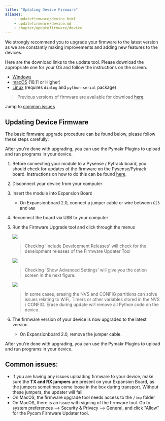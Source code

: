 ```yaml
---
title: "Updating Device Firmware"
aliases:
    - updatefirmware/device.html
    - updatefirmware/device.md
    - chapter/updatefirmware/device
---
```


We strongly recommend you to upgrade your firmware to the latest version as we are constantly making improvements and adding new features to the devices.

Here are the download links to the update tool. Please download the appropriate one for your OS and follow the instructions on the screen.

* [Windows](https://software.pycom.io/findupgrade?product=pycom-firmware-updater&type=all&platform=win32&redirect=true)
* [macOS](https://software.pycom.io/findupgrade?product=pycom-firmware-updater&type=all&platform=macos&redirect=true) (10.11 or Higher)
* [Linux](https://software.pycom.io/findupgrade?product=pycom-firmware-updater&type=all&platform=unix&redirect=true) (requires `dialog` and `python-serial` package)

>Previous versions of firmware are available for download [here](/advance/downgrade).

Jump to [common issues](#common-issues)
## Updating Device Firmware

The basic firmware upgrade procedure can be found below, please follow these steps carefully:

After you're done with upgrading, you can use the Pymakr Plugins to upload and run programs in your device.

1. Before connecting your module to a Pysense / Pytrack board, you should check for updates of the firmware on the Pysense/Pytrack board. Instructions on how to do this can be found [here](/updatefirmware/expansionboard/).
2. Disconnect your device from your computer
3. Insert the module into Expansion Board
    * On Expansionboard 2.0, connect a jumper cable or wire between `G23` and `GND`
4. Reconnect the board via USB to your computer
5. Run the Firmware Upgrade tool and click through the menus

    ![](/gitbook/assets/firmware_update-0.png)
    > Checking 'Include Development Releases' will check for the development releases of the Firmware Updater Tool


    ![](/gitbook/assets/firmware_update-1.png)
    > Checking 'Show Advanced Settings' will give you the option screen in the next figure.

    ![](/gitbook/assets/firmware_update-2.png)

    > In some cases, erasing the NVS and CONFIG partitions can solve issues relating to WiFi, Timers or other variables stored in the NVS / CONFIG. Erase during update will remove all Python code on the device.


6. The firmware version of your device is now upgraded to the latest version.
    * On Expansionboard 2.0, remove the jumper cable.

After you're done with upgrading, you can use the Pymakr Plugins to upload and run programs in your device.

## Common issues:

* If you are having any issues uploading firmware to your device, make sure the **TX and RX jumpers** are present on your Expansion Board, as the jumpers sometimes come loose in the box during transport. Without these jumpers, the updater will fail.
* On MacOS, the firmware upgrade tool needs access to the `/tmp` folder
* On MacOS, there is an issue with signing of the firmware tool. Go to system preferences --> Security & Privacy --> General, and click "Allow" for the Pycom Firmware Updater tool.



